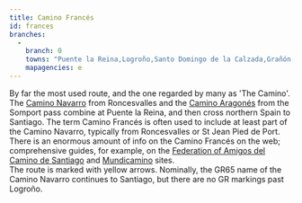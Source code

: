 ```yaml
---
title: Camino Francés
id: frances
branches:
  -
    branch: 0
    towns: "Puente la Reina,Logroño,Santo Domingo de la Calzada,Grañón,Burgos,Sahagún,León,Astorga,Ponferrada,Villafranca del Bierzo,Palas de Rei,Arzúa,Santiago de Compostela"
    mapagencies: e
---
```


By far the most used route, and the one regarded by many as 'The Camino'. The [Camino Navarro][0] from Roncesvalles and the [Camino Aragonés][1] from the Somport pass combine at Puente la Reina, and then cross northern Spain to Santiago. The term Camino Francés is often used to include at least part of the Camino Navarro, typically from Roncesvalles or St Jean Pied de Port.  
There is an enormous amount of info on the Camino Francés on the web; comprehensive guides, for example, on the [Federation of Amigos del Camino de Santiago][2] and [Mundicamino][3] sites.  
The route is marked with yellow arrows. Nominally, the GR65 name of the Camino Navarro continues to Santiago, but there are no GR markings past Logroño.

[0]: navarro.html
[1]: aragones.html
[2]: http://www.caminosantiago.org/cpperegrino/cpcaminos/caminos.html
[3]: http://www.mundicamino.com/rutas.cfm?id=15